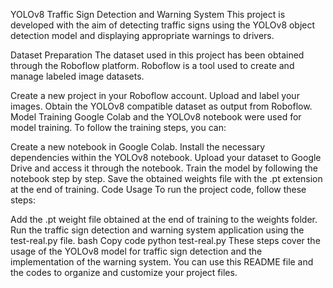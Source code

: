 YOLOv8 Traffic Sign Detection and Warning System
This project is developed with the aim of detecting traffic signs using the YOLOv8 object detection model and displaying appropriate warnings to drivers.

Dataset Preparation
The dataset used in this project has been obtained through the Roboflow platform. Roboflow is a tool used to create and manage labeled image datasets.

Create a new project in your Roboflow account.
Upload and label your images.
Obtain the YOLOv8 compatible dataset as output from Roboflow.
Model Training
Google Colab and the YOLOv8 notebook were used for model training. To follow the training steps, you can:

Create a new notebook in Google Colab.
Install the necessary dependencies within the YOLOv8 notebook.
Upload your dataset to Google Drive and access it through the notebook.
Train the model by following the notebook step by step.
Save the obtained weights file with the .pt extension at the end of training.
Code Usage
To run the project code, follow these steps:

Add the .pt weight file obtained at the end of training to the weights folder.
Run the traffic sign detection and warning system application using the test-real.py file.
bash
Copy code
python test-real.py
These steps cover the usage of the YOLOv8 model for traffic sign detection and the implementation of the warning system. You can use this README file and the codes to organize and customize your project files.
